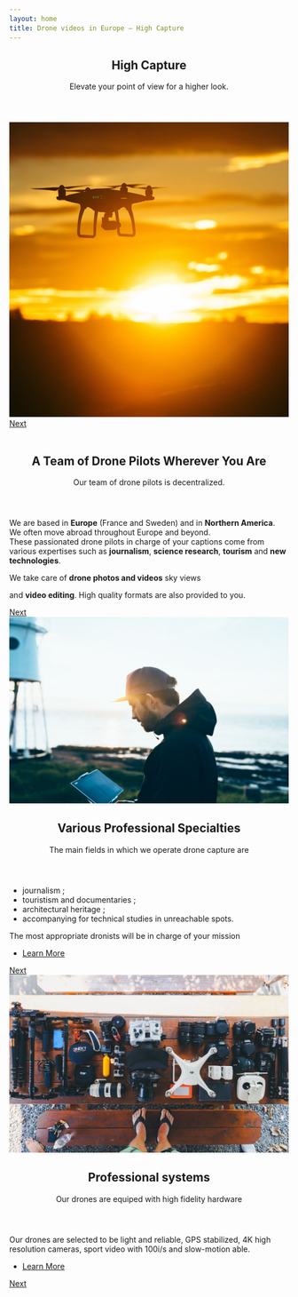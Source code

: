 ```yaml
---
layout: home
title: Drone videos in Europe — High Capture
---
```


<!-- Banner -->
<section id="banner">
  <div class="content">
    <header>
      <h2>High Capture</h2>
      <p>Elevate your point of view for a higher look.</p>
    </header>
    <span class="image"><img src="/assets/images/pic01.png" alt="" /></span>
  </div>
  <a href="#one" class="goto-next scrolly">Next</a>
</section>

<!-- One -->
<section id="one" class="spotlight style1 bottom">
  <span class="image fit main"><img src="/assets/images/pic02.jpg" alt="" /></span>
  <div class="content">
    <div class="container">
      <div class="row">
        <div class="col-4 col-12-medium">
          <header>
            <h2>A Team of Drone Pilots Wherever You Are</h2>
            <p>Our team of drone pilots is decentralized.</p>
          </header>
        </div>
        <div class="col-4 col-12-medium">
          <p>We are based in <strong>Europe</strong> (France and Sweden) and in <strong>Northern America</strong>. We often move abroad throughout Europe and beyond.<br>
          These passionated drone pilots in charge of your captions come from various expertises such as <strong>journalism</strong>, <strong>science research</strong>, <strong>tourism</strong> and <strong>new technologies</strong>. </p>
        </div>
        <div class="col-4 col-12-medium">
          <p>We take care of <strong>drone photos and videos</strong> sky views</p> and <strong>video editing</strong>.
          High quality formats are also provided to you.
          </p>
        </div>
      </div>
    </div>
  </div>
  <a href="#two" class="goto-next scrolly">Next</a>
</section>

<!-- Two -->
<section id="two" class="spotlight style2 right">
  <span class="image fit main"><img src="/assets/images/pic03.jpg" alt="" /></span>
  <div class="content">
    <header>
      <h2>Various Professional Specialties</h2>
      <p>The main fields in which we operate drone capture are</p>
    </header>
    <ul>
      <li>journalism ;</li>
      <li>touristism and documentaries ;</li>
      <li>architectural heritage ;</li>
      <li>accompanying for technical studies in unreachable spots.</li>
    </ul>
    <p>The most appropriate dronists will be in charge of your mission</p>
    <ul class="actions">
      <li><a href="#" class="button">Learn More</a></li>
    </ul>
  </div>
  <a href="#three" class="goto-next scrolly">Next</a>
</section>

<!-- Three -->
<section id="three" class="spotlight style3 left">
  <span class="image fit main bottom"><img src="/assets/images/pic04.jpg" alt="" /></span>
  <div class="content">
    <header>
      <h2>Professional systems</h2>
      <p>Our drones are equiped with high fidelity hardware</p>
    </header>
    <p>Our drones are selected to be light and reliable, GPS stabilized, 4K high resolution cameras, sport video with 100i/s and slow-motion able.</p>
    <ul class="actions">
      <li><a href="#" class="button">Learn More</a></li>
    </ul>
  </div>
  <a href="#four" class="goto-next scrolly">Next</a>
</section>
